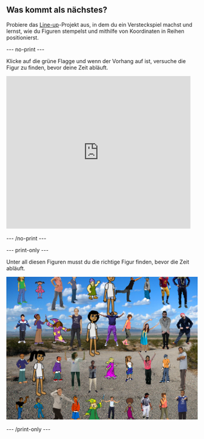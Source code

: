 ## Was kommt als nächstes?

Probiere das [Line-up](https://projects.raspberrypi.org/en/projects/lineup?utm_source=pathway&utm_medium=whatnext&utm_campaign=projects)-Projekt aus, in dem du ein Versteckspiel machst und lernst, wie du Figuren stempelst und mithilfe von Koordinaten in Reihen positionierst.

\--- no-print \---

Klicke auf die grüne Flagge und wenn der Vorhang auf ist, versuche die Figur zu finden, bevor deine Zeit abläuft.

<div class="scratch-preview">
  <iframe allowtransparency="true" width="485" height="402" src="https://scratch.mit.edu/projects/embed/259020474/?autostart=false" frameborder="0" scrolling="no"></iframe>
</div>

\--- /no-print \---

\--- print-only \---

Unter all diesen Figuren musst du die richtige Figur finden, bevor die Zeit abläuft.

![Vorschau](images/lineup-showcase.png)

\--- /print-only \---
